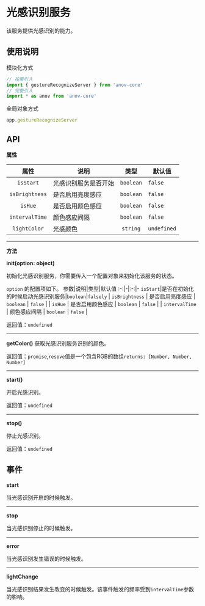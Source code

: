 # 光感识别服务

该服务提供光感识别的能力。

## 使用说明

模块化方式

```javascript
// 按需引入
import { gestureRecognizeServer } from 'anov-core'
// 完整引入
import * as anov from 'anov-core'
```

全局对象方式

```javascript
app.gestureRecognizeServer
```

## API

**属性**

|   属性    | 说明                 |   类型    | 默认值  |
| :-------: | -------------------- | :-------: | ------- |
| `isStart` | 光感识别服务是否开始 | `boolean` | `false` |
| `isBrightness` | 是否启用亮度感应 | `boolean` | `false` |
| `isHue` | 是否启用颜色感应 | `boolean` | `false` |
| `intervalTime` | 颜色感应间隔 | `boolean` | `false` |
| `lightColor` | 光感颜色 | `string` | `undefined` |

---
**方法**

**init(option: object)**

初始化光感识别服务，你需要传入一个配置对象来初始化该服务的状态。

`option` 的配置项如下。
参数|说明|类型|默认值
:-:|-|:-:|-
`isStart`|是否在初始化的时候启动光感识别服务|`boolean`|`falsely`
| `isBrightness` | 是否启用亮度感应 | `boolean` | `false` |
| `isHue` | 是否启用颜色感应 | `boolean` | `false` |
| `intervalTime` | 颜色感应间隔 | `boolean` | `false` |

返回值：`undefined`

---
**getColor()**
获取光感识别服务识别的颜色。

返回值：`promise`,`resove`值是一个包含RGB的数组`returns: [Number, Number, Number]`

---

**start()**

开启光感识别。

返回值：`undefined`

---

**stop()**

停止光感识别。

返回值：`undefined`


## 事件

**start**

当光感识别开启的时候触发。

---

**stop**

当光感识别停止的时候触发。

---

**error**

当光感识别发生错误的时候触发。

---

**lightChange**

当光感识别结果发生改变的时候触发。该事件触发的频率受到`intervalTime`参数的影响。
